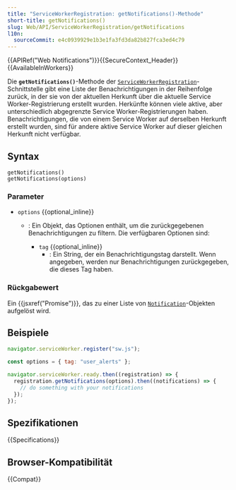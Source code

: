 ```yaml
---
title: "ServiceWorkerRegistration: getNotifications()-Methode"
short-title: getNotifications()
slug: Web/API/ServiceWorkerRegistration/getNotifications
l10n:
  sourceCommit: e4c0939929e1b3e1fa3fd3da82b827fca3ed4c79
---
```


{{APIRef("Web Notifications")}}{{SecureContext_Header}} {{AvailableInWorkers}}

Die **`getNotifications()`**-Methode der [`ServiceWorkerRegistration`](/de/docs/Web/API/ServiceWorkerRegistration)-Schnittstelle gibt eine Liste der Benachrichtigungen in der Reihenfolge zurück, in der sie von der aktuellen Herkunft über die aktuelle Service Worker-Registrierung erstellt wurden. Herkünfte können viele aktive, aber unterschiedlich abgegrenzte Service Worker-Registrierungen haben. Benachrichtigungen, die von einem Service Worker auf derselben Herkunft erstellt wurden, sind für andere aktive Service Worker auf dieser gleichen Herkunft nicht verfügbar.

## Syntax

```js-nolint
getNotifications()
getNotifications(options)
```

### Parameter

- `options` {{optional_inline}}

  - : Ein Objekt, das Optionen enthält, um die zurückgegebenen Benachrichtigungen zu filtern. Die verfügbaren Optionen sind:

    - `tag` {{optional_inline}}
      - : Ein String, der ein Benachrichtigungstag darstellt. Wenn angegeben, werden nur Benachrichtigungen zurückgegeben, die dieses Tag haben.

### Rückgabewert

Ein {{jsxref("Promise")}}, das zu einer Liste von [`Notification`](/de/docs/Web/API/Notification)-Objekten aufgelöst wird.

## Beispiele

```js
navigator.serviceWorker.register("sw.js");

const options = { tag: "user_alerts" };

navigator.serviceWorker.ready.then((registration) => {
  registration.getNotifications(options).then((notifications) => {
    // do something with your notifications
  });
});
```

## Spezifikationen

{{Specifications}}

## Browser-Kompatibilität

{{Compat}}
